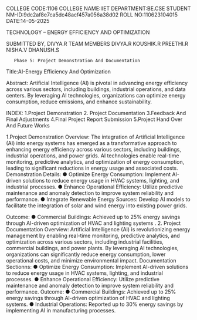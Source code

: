 COLLEGE CODE:1106
COLLEGE NAME:IIET
DEPARTMENT:BE.CSE
STUDENT NM-ID:9dc2af8e7ca5dc48acf457a056a38d02
ROLL NO:110623104015
DATE:14-05-2025

TECHNOLOGY – ENERGY EFFICIENCY AND OPTIMIZATION 


SUBMITTED BY,
DIVYA.R
TEAM MEMBERS 
DIVYA.R
KOUSHIK.R
PREETHI.R
NISHA.V
DHANUSH.S





       Phase 5: Project Demonstration And Documentation
Title:AI-Energy Efficiency And Optimization

Abstract:
Artificial Intelligence (AI) is pivotal in advancing energy efficiency across various sectors, including buildings, industrial operations, and data centers. By leveraging AI technologies, organizations can optimize energy consumption, reduce emissions, and enhance sustainability.

INDEX:
1.Project Demonstration
2. Project Documentation
3.Feedback And Final Adjustments
4.Final Project Report  Submission
5.Project Hand Over And Future Works


1.Project Demonstration
Overview:
The integration of Artificial Intelligence (AI) into energy systems has emerged as a transformative approach to enhancing energy efficiency across various sectors, including buildings, industrial operations, and power grids. AI technologies enable real-time monitoring, predictive analytics, and optimization of energy consumption, leading to significant reductions in energy usage and associated costs.
Demonstration Details:
●	Optimize Energy Consumption: Implement AI-driven solutions to reduce energy usage in HVAC systems, lighting, and industrial processes.
●	Enhance Operational Efficiency: Utilize predictive maintenance and anomaly detection to improve system reliability and performance.
●	Integrate Renewable Energy Sources: Develop AI models to facilitate the integration of solar and wind energy into existing power grids.




Outcome:
●	Commercial Buildings: Achieved up to 25% energy savings through AI-driven optimization of HVAC and lighting systems . 
2. Project Documentation
Overview:
Artificial Intelligence (AI) is revolutionizing energy management by enabling real-time monitoring, predictive analytics, and optimization across various sectors, including industrial facilities, commercial buildings, and power plants. By leveraging AI technologies, organizations can significantly reduce energy consumption, lower operational costs, and minimize environmental impact.
Documentation Sectionns:
●	Optimize Energy Consumption: Implement AI-driven solutions to reduce energy usage in HVAC systems, lighting, and industrial processes.
●	Enhance Operational Efficiency: Utilize predictive maintenance and anomaly detection to improve system reliability and performance.
Outcome:
●	Commercial Buildings: Achieved up to 25% energy savings through AI-driven optimization of HVAC and lighting systems.
●	Industrial Operations: Reported up to 30% energy savings by implementing AI in manufacturing processes.
    
